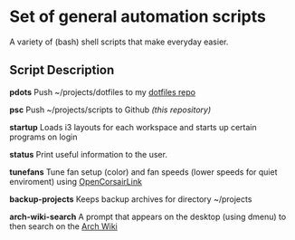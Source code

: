 # Set of general automation scripts
A variety of (bash) shell  scripts that make everyday easier.

## Script Description

**pdots**
Push ~/projects/dotfiles to my [dotfiles repo](https://github.com/akomis/dotfiles)

**psc**
Push ~/projects/scripts to Github _(this repository)_

**startup**
Loads i3 layouts for each workspace and starts up certain programs on login

**status**
Print useful information to the user.

**tunefans**
Tune fan setup (color) and fan speeds (lower speeds for quiet enviroment)  using [OpenCorsairLink](https://github.com/audiohacked/OpenCorsairLink)

**backup-projects**
Keeps backup archives for directory ~/projects

**arch-wiki-search**
A prompt that appears on the desktop (using dmenu) to then search on the [Arch Wiki](https://wiki.archlinux.org/)
